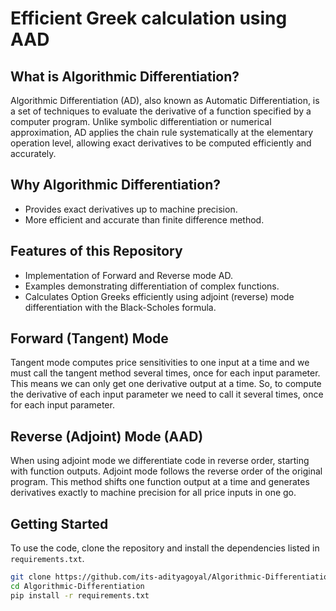 # Efficient Greek calculation using AAD

## What is Algorithmic Differentiation?
Algorithmic Differentiation (AD), also known as Automatic Differentiation, is a set of techniques to evaluate the derivative of a function specified by a computer program. Unlike symbolic differentiation or numerical approximation, AD applies the chain rule systematically at the elementary operation level, allowing exact derivatives to be computed efficiently and accurately.

## Why Algorithmic Differentiation?
- Provides exact derivatives up to machine precision.
- More efficient and accurate than finite difference method.

## Features of this Repository
- Implementation of Forward and Reverse mode AD.
- Examples demonstrating differentiation of complex functions.
- Calculates Option Greeks efficiently using adjoint (reverse) mode differentiation with the Black-Scholes formula.

## Forward (Tangent) Mode
Tangent mode computes price sensitivities to one input at a time and we must call the tangent method several times, once for each input parameter. This means we can only get one derivative output at a time. So, to compute the derivative of each input parameter we need to call it several times, once for each input parameter.

## Reverse (Adjoint) Mode (AAD)
When using adjoint mode we differentiate code in reverse order, starting with function outputs. Adjoint mode follows the reverse order of the original program. This method shifts one function output at a time and generates derivatives exactly to machine precision for all price inputs in one go. 

## Getting Started

To use the code, clone the repository and install the dependencies listed in `requirements.txt`.

```bash
git clone https://github.com/its-adityagoyal/Algorithmic-Differentiation.git
cd Algorithmic-Differentiation
pip install -r requirements.txt


